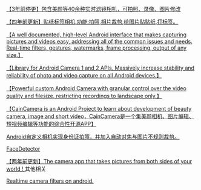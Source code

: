 [【3年前停更】包含美颜等40余种实时滤镜相机，可拍照、录像、图片修改](https://github.com/wuhaoyu1990/MagicCamera)

[【四年前更新】贴纸标签相机,功能:拍照,相片裁剪,给图片贴贴纸,打标签。](https://github.com/Skykai521/StickerCamera)


[【A well documented, high-level Android interface that makes capturing pictures and videos easy, addressing all of the common issues and needs. Real-time filters, gestures, watermarks, frame processing, output of any size.】 ](https://github.com/natario1/CameraView)


[【Library for Android Camera 1 and 2 APIs. Massively increase stability and reliability of photo and video capture on all Android devices.】](https://github.com/CameraKit/camerakit-android)

[【Powerful custom Android Camera with granular control over the video quality and filesize, restricting recordings to landscape only.】](https://github.com/JeroenMols/LandscapeVideoCamera)

[【CainCamera is an Android Project to learn about development of beauty camera, image and short video，CainCamera是一个集美颜相机、图片编辑、短视频编辑等功能的综合性开源APP】](https://github.com/CainKernel/CainCamera)


[Android自定义相机实现身份证拍照，并加入自动对焦与图片不规则裁剪。](https://github.com/wildma/IDCardCamera)

[FaceDetector](https://github.com/RedApparat/FaceDetector)

[【两年前更新】The camera app that takes pictures from both sides of your world ! ](https://github.com/andyb129/FlipsideCamera)
其他相关

[ Realtime camera filters on android.](https://github.com/nekocode/CameraFilter)